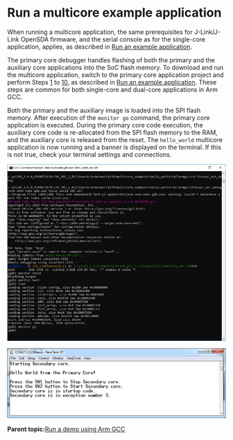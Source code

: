 # Run a multicore example application

When running a multicore application, the same prerequisites for J-Link/J-Link OpenSDA firmware, and the serial console as for the single-core application, applies, as described in [Run an example application](arm_gcc_run_an_example_application.md).

The primary core debugger handles flashing of both the primary and the auxiliary core applications into the SoC flash memory. To download and run the multicore application, switch to the primary core application project and perform Steps [1](arm_gcc_run_an_example_application.md#step1) to [10](arm_gcc_run_an_example_application.md#step10), as described in [Run an example application](arm_gcc_run_an_example_application.md). These steps are common for both single-core and dual-core applications in Arm GCC.

Both the primary and the auxiliary image is loaded into the SPI flash memory. After execution of the `monitor go` command, the primary core application is executed. During the primary core code execution, the auxiliary core code is re-allocated from the SPI flash memory to the RAM, and the auxiliary core is released from the reset. The `hello_world` multicore application is now running and a banner is displayed on the terminal. If this is not true, check your terminal settings and connections.

![](../images/armgcc_loading_and_running_multicore_example.png "Loading and running the multicore example")

![](../images/armgcc_hello_world_from_primary_core_message.png "Hello World from primary core message")

**Parent topic:**[Run a demo using Arm GCC](../topics/run_a_demo_using_arm_gcc.md)

